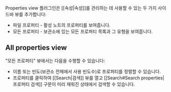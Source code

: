 Properties view 플러그인은 [[속성|속성]]를 관리하는 데 사용할 수 있는 두 가지 사이드바 뷰를 추가합니다:

- 파일 프로퍼티 - 활성 노트의 프로퍼티를 보여줍니다.
- 모든 프로퍼티 - 보관소에 있는 모든 프로퍼티 목록과 그 유형을 보여줍니다.

## All properties view

"모든 프로퍼티" 뷰에서는 다음을 수행할 수 있습니다:

- 이름 또는 빈도(보관소 전체에서 사용 빈도수)로 프로퍼티를 정렬할 수 있습니다.
- 프로퍼티를 클릭하여 [[Search|검색]] 뷰를 열고 [[Search#Search properties|프로퍼티 검색]] 구문이 미리 채워진 상태에서 검색할 수 있습니다.
